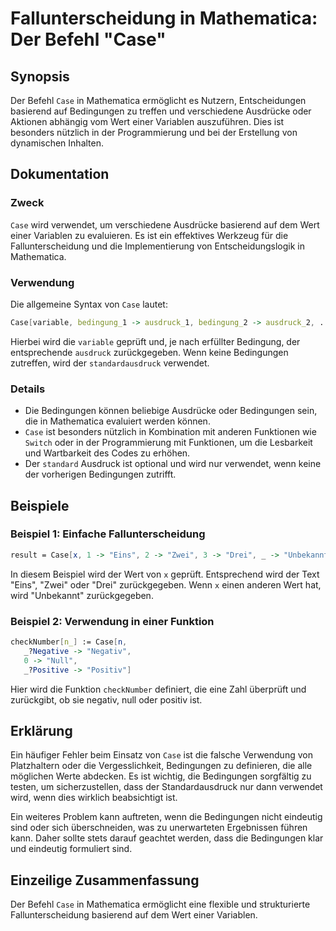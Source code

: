 <!--
Meta Description: # Fallunterscheidung in Mathematica: Der Befehl "Case" ## Synopsis Der Befehl `Case` in Mathematica ermöglicht es Nutzern, Entscheidungen basierend au...
Meta Keywords: die, der, case, bedingungen, und
-->

# Fallunterscheidung in Mathematica: Der Befehl "Case"

## Synopsis
Der Befehl `Case` in Mathematica ermöglicht es Nutzern, Entscheidungen basierend auf Bedingungen zu treffen und verschiedene Ausdrücke oder Aktionen abhängig vom Wert einer Variablen auszuführen. Dies ist besonders nützlich in der Programmierung und bei der Erstellung von dynamischen Inhalten.

## Dokumentation
### Zweck
`Case` wird verwendet, um verschiedene Ausdrücke basierend auf dem Wert einer Variablen zu evaluieren. Es ist ein effektives Werkzeug für die Fallunterscheidung und die Implementierung von Entscheidungslogik in Mathematica.

### Verwendung
Die allgemeine Syntax von `Case` lautet:
```mathematica
Case[variable, bedingung_1 -> ausdruck_1, bedingung_2 -> ausdruck_2, ..., standard -> standardausdruck]
```
Hierbei wird die `variable` geprüft und, je nach erfüllter Bedingung, der entsprechende `ausdruck` zurückgegeben. Wenn keine Bedingungen zutreffen, wird der `standardausdruck` verwendet.

### Details
- Die Bedingungen können beliebige Ausdrücke oder Bedingungen sein, die in Mathematica evaluiert werden können.
- `Case` ist besonders nützlich in Kombination mit anderen Funktionen wie `Switch` oder in der Programmierung mit Funktionen, um die Lesbarkeit und Wartbarkeit des Codes zu erhöhen.
- Der `standard` Ausdruck ist optional und wird nur verwendet, wenn keine der vorherigen Bedingungen zutrifft.

## Beispiele
### Beispiel 1: Einfache Fallunterscheidung
```mathematica
result = Case[x, 1 -> "Eins", 2 -> "Zwei", 3 -> "Drei", _ -> "Unbekannt"]
```
In diesem Beispiel wird der Wert von `x` geprüft. Entsprechend wird der Text "Eins", "Zwei" oder "Drei" zurückgegeben. Wenn `x` einen anderen Wert hat, wird "Unbekannt" zurückgegeben.

### Beispiel 2: Verwendung in einer Funktion
```mathematica
checkNumber[n_] := Case[n, 
   _?Negative -> "Negativ", 
   0 -> "Null", 
   _?Positive -> "Positiv"]
```
Hier wird die Funktion `checkNumber` definiert, die eine Zahl überprüft und zurückgibt, ob sie negativ, null oder positiv ist.

## Erklärung
Ein häufiger Fehler beim Einsatz von `Case` ist die falsche Verwendung von Platzhaltern oder die Vergesslichkeit, Bedingungen zu definieren, die alle möglichen Werte abdecken. Es ist wichtig, die Bedingungen sorgfältig zu testen, um sicherzustellen, dass der Standardausdruck nur dann verwendet wird, wenn dies wirklich beabsichtigt ist.

Ein weiteres Problem kann auftreten, wenn die Bedingungen nicht eindeutig sind oder sich überschneiden, was zu unerwarteten Ergebnissen führen kann. Daher sollte stets darauf geachtet werden, dass die Bedingungen klar und eindeutig formuliert sind.

## Einzeilige Zusammenfassung
Der Befehl `Case` in Mathematica ermöglicht eine flexible und strukturierte Fallunterscheidung basierend auf dem Wert einer Variablen.